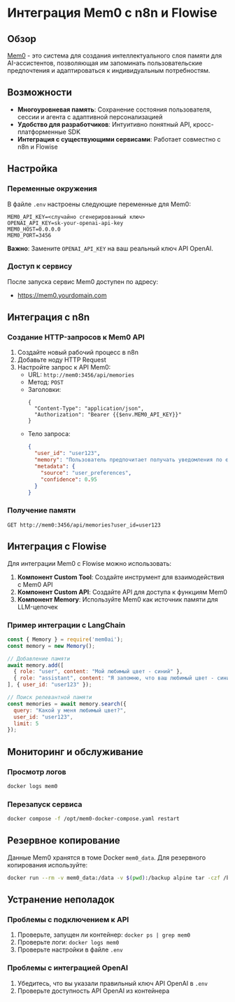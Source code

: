 # Интеграция Mem0 с n8n и Flowise

## Обзор

[Mem0](https://github.com/DarthSadist/mem0) - это система для создания интеллектуального слоя памяти для AI-ассистентов, позволяющая им запоминать пользовательские предпочтения и адаптироваться к индивидуальным потребностям.

## Возможности

- **Многоуровневая память**: Сохранение состояния пользователя, сессии и агента с адаптивной персонализацией
- **Удобство для разработчиков**: Интуитивно понятный API, кросс-платформенные SDK
- **Интеграция с существующими сервисами**: Работает совместно с n8n и Flowise

## Настройка

### Переменные окружения

В файле `.env` настроены следующие переменные для Mem0:

```
MEM0_API_KEY=<случайно сгенерированный ключ>
OPENAI_API_KEY=sk-your-openai-api-key
MEM0_HOST=0.0.0.0
MEM0_PORT=3456
```

**Важно**: Замените `OPENAI_API_KEY` на ваш реальный ключ API OpenAI.

### Доступ к сервису

После запуска сервис Mem0 доступен по адресу:
- https://mem0.yourdomain.com

## Интеграция с n8n

### Создание HTTP-запросов к Mem0 API

1. Создайте новый рабочий процесс в n8n
2. Добавьте ноду HTTP Request
3. Настройте запрос к API Mem0:
   - URL: `http://mem0:3456/api/memories`
   - Метод: `POST`
   - Заголовки: 
     ```
     {
       "Content-Type": "application/json",
       "Authorization": "Bearer {{$env.MEM0_API_KEY}}"
     }
     ```
   - Тело запроса:
     ```json
     {
       "user_id": "user123",
       "memory": "Пользователь предпочитает получать уведомления по email",
       "metadata": {
         "source": "user_preferences",
         "confidence": 0.95
       }
     }
     ```

### Получение памяти

```
GET http://mem0:3456/api/memories?user_id=user123
```

## Интеграция с Flowise

Для интеграции Mem0 с Flowise можно использовать:

1. **Компонент Custom Tool**: Создайте инструмент для взаимодействия с Mem0 API
2. **Компонент Custom API**: Создайте API для доступа к функциям Mem0
3. **Компонент Memory**: Используйте Mem0 как источник памяти для LLM-цепочек

### Пример интеграции с LangChain

```javascript
const { Memory } = require('mem0ai');
const memory = new Memory();

// Добавление памяти
await memory.add([
  { role: "user", content: "Мой любимый цвет - синий" },
  { role: "assistant", content: "Я запомню, что ваш любимый цвет - синий" }
], { user_id: "user123" });

// Поиск релевантной памяти
const memories = await memory.search({
  query: "Какой у меня любимый цвет?",
  user_id: "user123",
  limit: 5
});
```

## Мониторинг и обслуживание

### Просмотр логов

```bash
docker logs mem0
```

### Перезапуск сервиса

```bash
docker compose -f /opt/mem0-docker-compose.yaml restart
```

## Резервное копирование

Данные Mem0 хранятся в томе Docker `mem0_data`. Для резервного копирования используйте:

```bash
docker run --rm -v mem0_data:/data -v $(pwd):/backup alpine tar -czf /backup/mem0_backup.tar.gz /data
```

## Устранение неполадок

### Проблемы с подключением к API

1. Проверьте, запущен ли контейнер: `docker ps | grep mem0`
2. Проверьте логи: `docker logs mem0`
3. Проверьте настройки в файле `.env`

### Проблемы с интеграцией OpenAI

1. Убедитесь, что вы указали правильный ключ API OpenAI в `.env`
2. Проверьте доступность API OpenAI из контейнера
